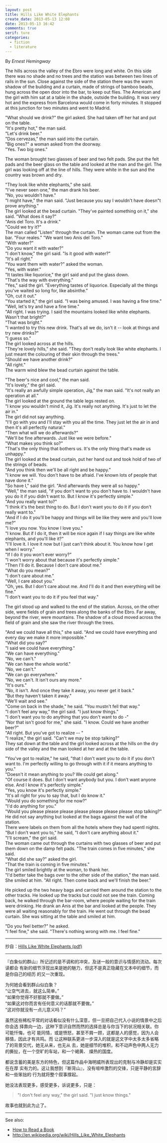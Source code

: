 ```yaml
---
layout: post
title: Hills Like White Elephants
create_date: 2013-05-13 12:08
date: 2013-05-13 16:42
comments: true
serif: ture
categories:
  - fiction
  - literature
---
```

By *Ernest Hemingway*

The hills across the valley of the Ebro were long and white. On this side there
was no shade and no trees and the station was between two lines of rails in the
sun. Close against the side of the station there was the warm shadow of the
building and a curtain, made of strings of bamboo beads, hung across the open
door into the bar, to keep out flies. The American and the girl with him sat at
a table in the shade, outside the building. It was very hot and the express
from Barcelona would come in forty minutes. It stopped at this junction for two
minutes and went to Madrid.

"What should we drink?" the girl asked. She had taken off her hat and put on
the table.<br />
"It's pretty hot," the man said.<br />
"Let's drink beer."<br />
"Dos cervezas," the man said into the curtain.<br />
"Big ones?" a woman asked from the doorway.<br />
"Yes. Two big ones."

The woman brought two glasses of beer and two felt pads. She put the felt pads
and the beer glass on the table and looked at the man and the girl. The girl
was looking off at the line of hills. They were white in the sun and the
country was brown and dry.

"They look like white elephants," she said.<br />
"I've never seen one," the man drank his beer.<br />
"No, you wouldn't have."<br />
"I might have," the man said. "Just because you say I wouldn't have doesn"t
prove anything."<br />
The girl looked at the bead curtain. "They've painted something on it," she
said. "What does it say?"<br />
"Anis del Toro. It's a drink."<br />
"Could we try it?"<br />
The man called "Listen" through the curtain. The woman came out from the bar.
"Four reales." "We want two Anis del Toro."<br />
"With water?"<br />
"Do you want it with water?"<br />
"I don't know," the girl said. "Is it good with water?"<br />
"It's all right."<br />
"You want them with water?" asked the woman.<br />
"Yes, with water."<br />
"It tastes like liquorice," the girl said and put the glass down.<br />
"That's the way with everything."<br />
"Yes," said the girl. "Everything tastes of liquorice. Especially all the
things you've waited so long for, like absinthe."<br />
"Oh, cut it out."<br />
"You started it," the girl said. "I was being amused. I was having a fine
time."<br />
"Well, let's try and have a fine time."<br />
"All right. I was trying. I said the mountains looked like white elephants.
Wasn't that bright?"<br />
"That was bright."<br />
"I wanted to try this new drink. That's all we do, isn't it -- look at things
and try new drinks?"<br />
"I guess so."<br />
The girl looked across at the hills.<br />
"They're lovely hills," she said. "They don't really look like white elephants.
I just meant the colouring of their skin through the trees."<br />
"Should we have another drink?"<br />
"All right."<br />
The warm wind blew the bead curtain against the table.

"The beer's nice and cool," the man said.<br />
"It's lovely," the girl said.<br />
"It's really an awfully simple operation, Jig," the man said. "It's not really
an operation at all."<br />
The girl looked at the ground the table legs rested on.<br />
"I know you wouldn't mind it, Jig. It's really not anything. It's just to let
the air in."<br />
The girl did not say anything.<br />
"I'll go with you and I'll stay with you all the time. They just let the air in
and then it's all perfectly natural."<br />
"Then what will we do afterwards?"<br />
"We'll be fine afterwards. Just like we were before."<br />
"What makes you think so?"<br />
"That's the only thing that bothers us. It's the only thing that's made us
unhappy."<br />
The girl looked at the bead curtain, put her hand out and took hold of two of
the strings of beads.<br />
"And you think then we'll be all right and be happy."<br />
"I know we will. You don't have to be afraid. I've known lots of people that
have done it."<br />
"So have I," said the girl. "And afterwards they were all so happy."<br />
"Well," the man said, "if you don't want to you don't have to. I wouldn't have
you do it if you didn't want to. But I know it's perfectly simple."<br />
"And you really want to?"<br />
"I think it's the best thing to do. But I don't want you to do it if you don't
really want to."<br />
"And if I do it you'll be happy and things will be like they were and you'll
love me?"<br />
"I love you now. You know I love you."<br />
"I know. But if I do it, then it will be nice again if I say things are like
white elephants, and you'll like it?"<br />
"I'll love it. I love it now but I just can't think about it. You know how I
get when I worry."<br />
"If I do it you won't ever worry?"<br />
"I won't worry about that because it's perfectly simple."<br />
"Then I'll do it. Because I don't care about me."<br />
"What do you mean?"<br />
"I don't care about me."<br />
"Well, I care about you."<br />
"Oh, yes. But I don't care about me. And I'll do it and then everything will be
fine."<br />
"I don't want you to do it if you feel that way."<br />

The girl stood up and walked to the end of the station. Across, on the other
side, were fields of grain and trees along the banks of the Ebro. Far away,
beyond the river, were mountains. The shadow of a cloud moved across the field
of grain and she saw the river through the trees.

"And we could have all this," she said. "And we could have everything and every
day we make it more impossible."<br />
"What did you say?"<br />
"I said we could have everything."<br />
"We can have everything."<br />
"No, we can't."<br />
"We can have the whole world."<br />
"No, we can't."<br />
"We can go everywhere."<br />
"No, we can't. It isn't ours any more."<br />
"It's ours."<br />
"No, it isn't. And once they take it away, you never get it back."<br />
"But they haven't taken it away."<br />
"We'll wait and see."<br />
"Come on back in the shade," he said. "You mustn't fell that way."<br />
"I don't feel any way," the girl said. "I just know things."<br />
"I don't want you to do anything that you don't want to do -"<br />
"Nor that isn't good for me," she said. "I know. Could we have another
beer?"<br />
"All right. But you've got to realize -- "<br />
"I realize," the girl said. "Can't we may be stop talking?"<br />
They sat down at the table and the girl looked across at the hills on the dry
side of the valley and the man looked at her and at the table.

"You've got to realize," he said, "that I don't want you to do it if you don't
want to. I'm perfectly willing to go through with it if it means anything to
you."<br />
"Doesn't it mean anything to you? We could get along."<br />
"Of course it does. But I don't want anybody but you. I don't want anyone else.
And I know it's perfectly simple."<br />
"Yes, you know it's perfectly simple."<br />
"It's all right for you to say that, but I do know it."<br />
"Would you do something for me now?"<br />
"I'd do anything for you."<br />
"Would you please please please please please please please stop
talking?"<br />
He did not say anything but looked at the bags against the wall of the
station.<br />
There were labels on them from all the hotels where they had spentl
nights.<br />
"But I don't want you to," he said, "I don't care anything about it."<br />
"I'll scream," the girl said.<br />
The woman came out through the curtains with two glasses of beer and put them
down on the damp felt pads. "The train comes in five minutes," she said.<br />
"What did she say?" asked the girl.<br />
"That the train is coming in five minutes."<br />
The girl smiled brightly at the woman, to thank her.<br />
"I'd better take the bags over to the other side of the station," the man
said.<br />
She smiled at him. "All right. Then come back and we'll finish the beer."

He picked up the two heavy bags and carried them around the station to the
other tracks. He looked up the tracks but could not see the train. Coming back,
he walked through the bar-room, where people waiting for the train were
drinking. He drank an Anis at the bar and looked at the people. They were all
waiting reasonably for the train. He went out through the bead curtain. She was
sitting at the table and smiled at him.

"Do you feel better?" he asked.<br />
"I feel fine," she said. "There's nothing wrong with me. I feel fine."

---

抄自：[Hills Like White Elephants (pdf)](http://www.asdk12.org/staff/grenier_tom/HOMEWORK/208194_Hills_Like_White_Elephants.pdf)

---

『白象似的群山』所记述的是不调和的冲突，及谜一般的意识与情感的流动。每次读都会
有新的细节浮现出来是她的魅力，但这不是真正隐藏在文本中的细节，而是你自己的经历
的又一次重现。

为何她会看到群山似白象？<br />
“让空气进去，就这么简单。”<br />
“如果你觉得不好那就不要做。”<br />
“如果这对你而言有任何意义的话那就不要做。”<br />
“这对你就没有一点儿意义吗？”

虽然这些稀松平常的对话看似没有什么深意，但一旦把自己代入小说的情景中之后你会选
择靠向一边，这种下意识自然而然的选择总是与你当下的状况相关联。你可能忏悔，也可
能同情，或是愤怒，甚至不屑一顾，这都是人的感觉，因为人会移情，因此才有共鸣。而
让这种联系更进一步深入的就是这文字中太多太多省略了的背景交代，她无从来，也无从
去，她是细节的堆积，和不动声色中两人无力的撕扯，在一个空旷的车站，和一个褐黄、
燥热的国度。

都说含蓄的美是东方的特色，但这篇作品中海明威所表现出的克制与冷静却是实实在在厚
实有力的。这让我想到『断背山』，没有喧哗激烈的交锋，只是平静的言辞和一些笨拙的
行为就将整个叙事撑起。

她没法表现更多，感受更多，诉说更多，只是：

> "I don't feel any way," the girl said. "I just know things."

故事也就到此为止了。

---

See also:

- [How to Read a Book](http://blog.anguscroll.com/how-to-read-a-book/)
- <http://en.wikipedia.org/wiki/Hills_Like_White_Elephants>
